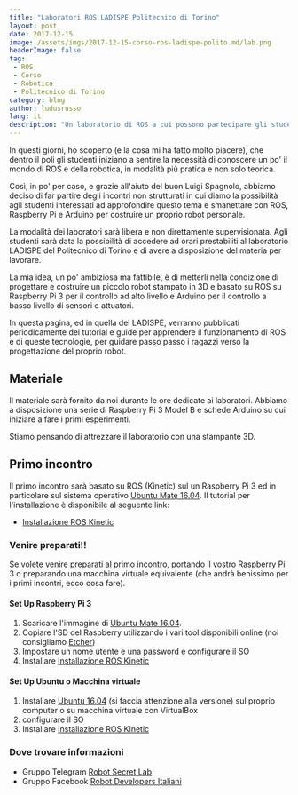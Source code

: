 ```yaml
---
title: "Laboratori ROS LADISPE Politecnico di Torino"
layout: post
date: 2017-12-15
image: /assets/imgs/2017-12-15-corso-ros-ladispe-polito.md/lab.png
headerImage: false
tag:
 - ROS
 - Corso
 - Robotica
 - Politecnico di Torino
category: blog
author: ludusrusso
lang: it
description: "Un laboratorio di ROS a cui possono partecipare gli studenti del Politecnico di Torino"
---
```


In questi giorni, ho scoperto (e la cosa mi ha fatto molto piacere), che dentro
il poli gli studenti iniziano a sentire la necessità di conoscere un po' il mondo
di ROS e della robotica, in modalità più pratica e non solo teorica.

Così, in po' per caso, e grazie all'aiuto del buon Luigi Spagnolo, abbiamo deciso di
far partire degli incontri non strutturati in cui diamo la possibilità agli studenti
interessati ad approfondire questo tema e smanettare con ROS, Raspberry Pi e Arduino
per costruire un proprio robot personale.

La modalità dei laboratori sarà libera e non direttamente supervisionata. Agli studenti
sarà data la possibilità di accedere ad orari prestabiliti al laboratorio LADISPE
del Politecnico di Torino e di avere a disposizione del materia per lavorare.

La mia idea, un po' ambiziosa ma fattibile, è di metterli nella condizione di progettare
e costruire un piccolo robot stampato in 3D e basato su ROS su Raspberry Pi 3 per il
controllo ad alto livello e Arduino per il controllo a basso livello di sensori e
attuatori.

In questa pagina, ed in quella del LADISPE, verranno pubblicati periodicamente
dei tutorial e guide per apprendere il funzionamento di ROS e di queste tecnologie,
per guidare passo passo i ragazzi verso la progettazione del proprio robot.

## Materiale

Il materiale sarà fornito da noi durante le ore dedicate ai laboratori.
Abbiamo a disposizione una serie di Raspberry Pi 3 Model B e schede Arduino su cui
iniziare a fare i primi esperimenti.

Stiamo pensando di attrezzare il laboratorio con una stampante 3D.

## Primo incontro

Il primo incontro sarà basato su ROS (Kinetic) sul un Raspberry Pi 3
ed in particolare sul sistema operativo [Ubuntu Mate 16.04](https://ubuntu-mate.org/download/).
Il tutorial per l'installazione è disponibile al seguente link:

 - [Installazione ROS Kinetic](http://wiki.ros.org/kinetic/Installation/Debian)

### Venire preparati!!

Se volete venire preparati al primo incontro, portando il vostro Raspberry Pi 3
o preparando una macchina virtuale equivalente (che andrà benissimo per i primi
incontri, ecco cosa fare).

#### Set Up Raspberry Pi 3

 1. Scaricare l'immagine di [Ubuntu Mate 16.04](https://ubuntu-mate.org/download/).
 2. Copiare l'SD del Raspberry utilizzando i vari tool disponibili online (noi consigliamo [Etcher](https://etcher.io/))
 3. Impostare un nome utente e una password e configurare il SO
 4. Installare [Installazione ROS Kinetic](http://wiki.ros.org/kinetic/Installation/Debian)


#### Set Up Ubuntu o Macchina virtuale

 1. Installare [Ubuntu 16.04](https://www.ubuntu-it.org/download) (si faccia attenzione alla versione) sul proprio computer o su macchina virtuale con VirtualBox
 2. configurare il SO
 3. Installare [Installazione ROS Kinetic](http://wiki.ros.org/kinetic/Installation/Debian)


### Dove trovare informazioni

- Gruppo Telegram [Robot Secret Lab](https://t.me/joinchat/AXbBRBH-FYXqeLiFGz54bA)
- Gruppo Facebook [Robot Developers Italiani](https://www.facebook.com/groups/493163691070528)
